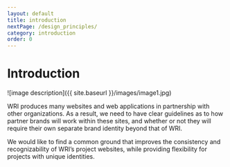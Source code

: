 ```yaml
---
layout: default
title: introduction
nextPage: /design_principles/
category: introduction
order: 0
---
```


# Introduction

![image description]({{ site.baseurl }}/images/image1.jpg)

WRI produces many websites and web applications in partnership with other
organizations. As a result, we need to have clear guidelines as to how partner brands will
work within these sites, and whether or not they will require their own separate brand
identity beyond that of WRI.

We would like to find a common ground that improves the consistency and recognizability
of WRI’s project websites, while providing flexibility for projects with unique identities.